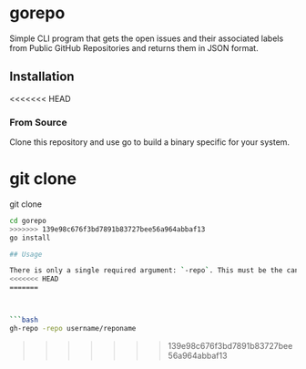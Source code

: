# gorepo

Simple CLI program that gets the open issues and their associated labels from Public GitHub Repositories and returns them in JSON format.

## Installation

<<<<<<< HEAD
### From Source

Clone this repository and use go to build a binary specific for your system.

git clone
=======
git clone

```bash
cd gorepo
>>>>>>> 139e98c676f3bd7891b83727bee56a964abbaf13
go install

## Usage

There is only a single required argument: `-repo`. This must be the canonical name of a GitHub repository in the form of: `owner/repo`.
<<<<<<< HEAD
=======



```bash
gh-repo -repo username/reponame
```
>>>>>>> 139e98c676f3bd7891b83727bee56a964abbaf13
